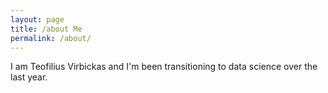 ```yaml
---
layout: page
title: /about Me
permalink: /about/
---
```


I am Teofilius Virbickas and I'm been transitioning to data science over the last year. 

